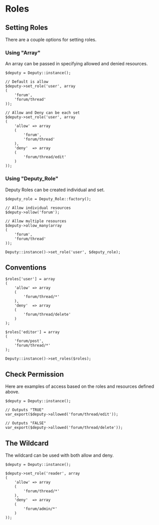 # Roles

## Setting Roles

There are a couple options for setting roles.

### Using "Array"

An array can be passed in specifying allowed and denied resources.

	$deputy = Deputy::instance();
	
	// Default is allow
	$deputy->set_role('user', array
	(
		'forum',
		'forum/thread'
	));
	
	// Allow and Deny can be each set
	$deputy->set_role('user', array
	(
		'allow'	=> array
		(
			'forum',
			'forum/thread'
		),
		'deny'	=> array
		(
			'forum/thread/edit'
		)
	));
	
### Using "Deputy_Role"

Deputy Roles can be created individual and set.

	$deputy_role = Deputy_Role::factory();
	
	// Allow individual resources
	$deputy->allow('forum');
	
	// Allow multiple resources
	$deputy->allow_many(array
	(
		'forum',
		'forum/thread'
	));
	
	Deputy::instance()->set_role('user', $deputy_role);

## Conventions
	
	$roles['user'] = array
	(
		'allow' => array
		(
			'forum/thread/*'
		),
		'deny'	=> array
		(
			'forum/thread/delete'
		)
	);
	
	$roles['editor'] = array
	(
		'forum/post',
		'forum/thread/*'
	);
	
	Deputy::instance()->set_roles($roles);
	
## Check Permission

Here are examples of access based on the roles and resources defined above.

	$deputy = Deputy::instance();

	// Outputs "TRUE"
	var_export($deputy->allowed('forum/thread/edit'));
	
	// Outputs "FALSE"
	var_export($deputy->allowed('forum/thread/delete'));
	
## The Wildcard

The wildcard can be used with both allow and deny.

	$deputy = Deputy::instance();
	
	$deputy->set_role('reader', array
	(
		'allow' => array
		(
			'forum/thread/*'
		),
		'deny'	=> array
		(
			'forum/admin/*'
		)
	));
